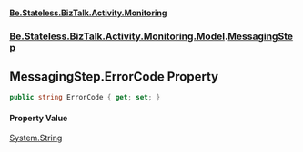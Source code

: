 #### [Be.Stateless.BizTalk.Activity.Monitoring](README.md 'README')
### [Be.Stateless.BizTalk.Activity.Monitoring.Model](Be.Stateless.BizTalk.Activity.Monitoring.Model.md 'Be.Stateless.BizTalk.Activity.Monitoring.Model').[MessagingStep](MessagingStep.md 'Be.Stateless.BizTalk.Activity.Monitoring.Model.MessagingStep')

## MessagingStep.ErrorCode Property

```csharp
public string ErrorCode { get; set; }
```

#### Property Value
[System.String](https://docs.microsoft.com/en-us/dotnet/api/System.String 'System.String')
